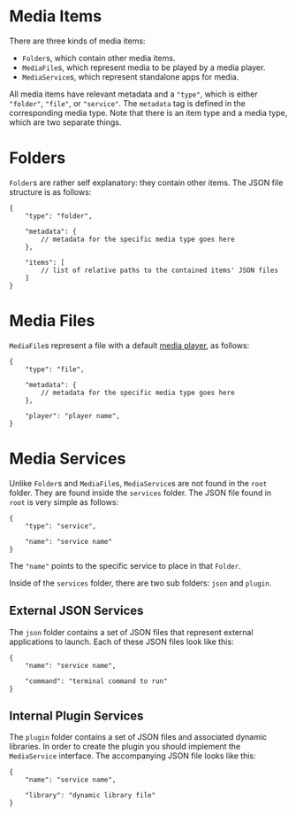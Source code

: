 Media Items
===========

There are three kinds of media items:

 + `Folder`s, which contain other media items.
 + `MediaFile`s, which represent media to be played by a media player.
 + `MediaService`s, which represent standalone apps for media.

All media items have relevant metadata and a `"type"`, which is either `"folder"`, `"file"`, or `"service"`. The `metadata` tag is defined in the corresponding media type. Note that there is an item type and a media type, which are two separate things.

# Folders

`Folder`s are rather self explanatory: they contain other items. The JSON file structure is as follows:

	{
		"type": "folder",

		"metadata": {
			// metadata for the specific media type goes here
		},

		"items": [
			// list of relative paths to the contained items' JSON files
		]
	}

# Media Files

`MediaFile`s represent a file with a default [media player](../player/README.md), as follows:

	{
		"type": "file",

		"metadata": {
			// metadata for the specific media type goes here
		},

		"player": "player name",
	}

# Media Services

Unlike `Folder`s and `MediaFile`s, `MediaService`s are not found in the `root` folder. They are found inside the `services` folder. The JSON file found in `root` is very simple as follows:

	{
		"type": "service",

		"name": "service name"
	}

The `"name"` points to the specific service to place in that `Folder`.

Inside of the `services` folder, there are two sub folders: `json` and `plugin`. 

## External JSON Services

The `json` folder contains a set of JSON files that represent external applications to launch. Each of these JSON files look like this:

	{
		"name": "service name",

		"command": "terminal command to run"
	}

## Internal Plugin Services

The `plugin` folder contains a set of JSON files and associated dynamic libraries. In order to create the plugin you should implement the `MediaService` interface. The accompanying JSON file looks like this:

	{
		"name": "service name",

		"library": "dynamic library file"
	}